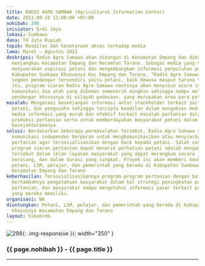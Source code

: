 ```yaml
---
title: RADIO AGRO SAMAWA (Agricultural Information Center)
date: 2011-09-16 11:08:00 +07:00
nohibah: 298
inisiator: Erdi Jaya
lokasi: Sumbawa
dana: 74 Juta Rupiah
topik: Keadilan dan kesetaraan akses terhadap media
lama: Maret – Agustus 2012
deskripsi: Radio Agro Samawa akan dibangun di Kecamatan Empang dan diharapkan mampu
  menjangkau Kecamatan Empang dan Kecamtan Tarano. Sebagai media yang membawa misi
  menyuarakan aspirasi petani dan mengembangkan informasi penyuluhan pertanian di
  Kabupaten Sumbawa Khususnya Kec Empang dan Tarano, “Radio Agro Samawa” membidik
  segmen pendengar tersendiri yaitu petani, baik dewasa maupun taruna tani. Selain
  itu, program siaran Radio Agro Samawa nantinya akan menyusun acara informasi dengan
  komunikasi dua arah yang dikemas semenarik mungkin sehingga mampu melekat di hati
  pendengar khususnya di wilayah pedesaan, yang merupakan area para petani bermukim
masalah: Mengatasi kesenjangan informasi antar stackholder terkait yaitu pemerintah,
  petani, dan pengusaha sehingga tercipta keadilan dalam mengakses media dan membangun
  media informasi yang murah dan efektif terkait masalah pertanian dalam upaya peningkatan
  produksi pertanian serta untuk memberdayakan masyarakat petani dalam meningkatkan
  kesejahteraannya
solusi: Berdasarkan beberapa permasalahan tersebut, Radio Agro Samawa sebagai media
  komunikasi independen berperan untuk mengkomunikasikan atau menyiarkan program-program
  pertanian agar tersosialisasikan dengan baik kepada petani. Salah satu cara agar
  program siaran pertanian dapat menarik perhatian petani adalah dengan mengemas program
  tersebut dalam iklan layanan masyarakat yang dapat merangkum secara jelas, padat,
  berulang, dan dalam durasi yang singkat. Proyek ini akan memberi keuntungan kepada
  petani, LSM, pelajar, dan pemerintah yang berada di Kabupaten Sumbawa, khususnya
  Kecamatan Empang dan Tarano
keberhasilan: Tersosialisasikannya program-program pertanian dengan baik kepada petani,
  bertambahnya pengetahuan masyarakat dalam hal strategi peningkatan produktivitas
  pertanian, dan masyarakat mampu mengetahui informasi pasar terkait produk pertanian
  yang mereka memiliki.
organisasi: NA
diuntungkan: Petani, LSM, pelajar, dan pemerintah yang berada di Kabupaten Sumbawa,
  khususnya Kecamatan Empang dan Tarano
layout: hibahcmb
---
```


![298](/static/img/hibahcmb/298.png){: .img-responsive }{: width="350" }

### {{ page.nohibah }} - {{ page.title }}

---
